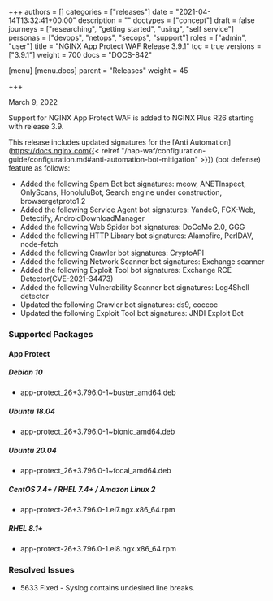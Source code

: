 +++
authors = []
categories = ["releases"]
date = "2021-04-14T13:32:41+00:00"
description = ""
doctypes = ["concept"]
draft = false
journeys = ["researching", "getting started", "using", "self service"]
personas = ["devops", "netops", "secops", "support"]
roles = ["admin", "user"]
title = "NGINX App Protect WAF Release 3.9.1"
toc = true
versions = ["3.9.1"]
weight = 700
docs = "DOCS-842"

[menu]
  [menu.docs]
    parent = "Releases"
    weight = 45

+++

March 9, 2022 


Support for NGINX App Protect WAF is added to NGINX Plus R26 starting with release 3.9.

This release includes updated signatures for the [Anti Automation](https://docs.nginx.com{{< relref "/nap-waf/configuration-guide/configuration.md#anti-automation-bot-mitigation" >}}) (bot defense) feature as follows:

- Added the following Spam Bot bot signatures: meow, ANETInspect, OnlyScans, HonoluluBot, Search engine under construction, browsergetproto1.2
- Added the following Service Agent bot signatures: YandeG, FGX-Web, Detectify, AndroidDownloadManager
- Added the following Web Spider bot signatures: DoCoMo 2.0, GGG
- Added the following HTTP Library bot signatures: Alamofire, PerlDAV, node-fetch
- Added the following Crawler bot signatures: CryptoAPI
- Added the following Network Scanner bot signatures: Exchange scanner
- Added the following Exploit Tool bot signatures: Exchange RCE Detector(CVE-2021-34473)
- Added the following Vulnerability Scanner bot signatures: Log4Shell detector
- Updated the following Crawler bot signatures: ds9, coccoc
- Updated the following Exploit Tool bot signatures: JNDI Exploit Bot


### Supported Packages

#### App Protect

##### Debian 10

- app-protect_26+3.796.0-1~buster_amd64.deb

##### Ubuntu 18.04

- app-protect_26+3.796.0-1~bionic_amd64.deb

##### Ubuntu 20.04

- app-protect_26+3.796.0-1~focal_amd64.deb

##### CentOS 7.4+ / RHEL 7.4+ / Amazon Linux 2

- app-protect-26+3.796.0-1.el7.ngx.x86_64.rpm

##### RHEL 8.1+

- app-protect-26+3.796.0-1.el8.ngx.x86_64.rpm

### Resolved Issues

- 5633 Fixed - Syslog contains undesired line breaks.
